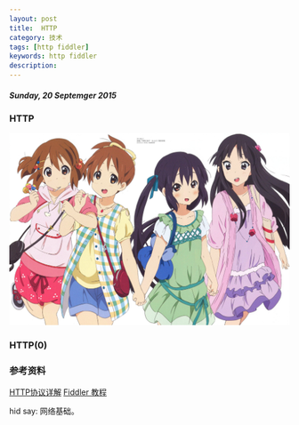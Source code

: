 ```yaml
---
layout: post
title:  HTTP
category: 技术
tags: [http fiddler]
keywords: http fiddler
description:
---
```


##### Sunday, 20 Septemger 2015

### HTTP

![轻音少女](/../../assets/img/tech/2015/girl_1.jpg)

### HTTP(0)

### 参考资料
[HTTP协议详解](http://www.cnblogs.com/TankXiao/archive/2012/02/13/2342672.html)
[Fiddler 教程](http://www.cnblogs.com/TankXiao/archive/2012/02/06/2337728.html)

hid say: 网络基础。




